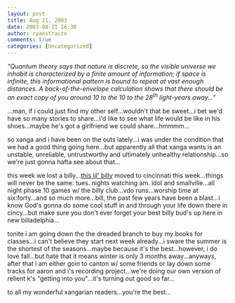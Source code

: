 ```yaml
---
layout: post
title: Aug 21, 2003
date: 2003-08-21 16:30
author: ryanstraits
comments: true
categories: [Uncategorized]
---
```

<em>"Quantum theory says that nature is discrete, so the visible universe we inhabit is characterized by a finite amount of information; if space is infinite, this informational pattern is bound to repeat at vast enough distances. A back-of-the-envelope calculation shows that there should be an exact copy of you around 10 to the 10 to the 28<sup>th</sup> light-years away..."</em>

...man, if i could just find my other self...wouldn't that be sweet...i bet we'd have so many stories to share...i'd like to see what life would be like in his shoes...maybe he's got a girlfriend we could share...hmmmm...

so xanga and i have been on the outs lately...i was under the condition that we had a good thing going here...but apparently all that xanga wants is an unstable, unreliable, untrustworthy and ultimately unhealthy relationship...so we're just gonna hafta see about that...

this week we lost a billy...<a href="http://www.xanga.com/unsubscribe" target="_new">this lil' billy</a> moved to cincinnati this week...things will never be the same: tues. nights watching am. idol and smallville...all night phase 10 games w/ the billy club...vdo runs...worship time at six:forty...and so much more...bill, the past few years have been a blast...i know God's gonna do some cool stuff in and through your life down there in cincy...but make sure you don't ever forget your best billy bud's up here in new billadelphia...

tonite i am going down the the dreaded branch to buy my books for classes...i can't believe they start next week already...i sware the summer is the shortest of the seasons...maybe because it's the best...however, i do love fall...but hate that it means winter is only 3 months away...anyways, after that i am either goin to canton w/ some friends or lay down some tracks for aaron and i's recording project...we're doing our own version of relient k's "getting into you"...it's turning out good so far...

to all my wonderful xangarian readers...you're the best...
